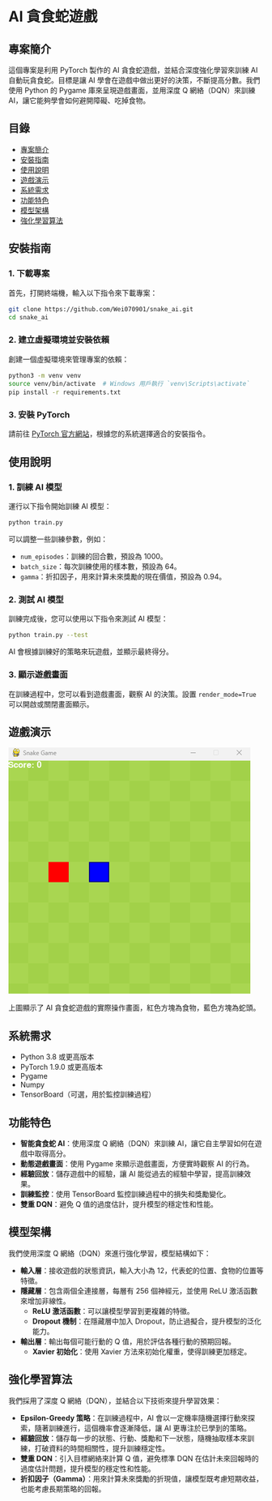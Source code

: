 # AI 貪食蛇遊戲

## 專案簡介

這個專案是利用 PyTorch 製作的 AI 貪食蛇遊戲，並結合深度強化學習來訓練 AI 自動玩貪食蛇。目標是讓 AI 學會在遊戲中做出更好的決策，不斷提高分數。我們使用 Python 的 Pygame 庫來呈現遊戲畫面，並用深度 Q 網絡（DQN）來訓練 AI，讓它能夠學會如何避開障礙、吃掉食物。

## 目錄

- [專案簡介](#專案簡介)
- [安裝指南](#安裝指南)
- [使用說明](#使用說明)
- [遊戲演示](#遊戲演示)
- [系統需求](#系統需求)
- [功能特色](#功能特色)
- [模型架構](#模型架構)
- [強化學習算法](#強化學習算法)

## 安裝指南

### 1. 下載專案

首先，打開終端機，輸入以下指令來下載專案：

```bash
git clone https://github.com/Wei070901/snake_ai.git
cd snake_ai
```

### 2. 建立虛擬環境並安裝依賴

創建一個虛擬環境來管理專案的依賴：

```bash
python3 -m venv venv
source venv/bin/activate  # Windows 用戶執行 `venv\Scripts\activate`
pip install -r requirements.txt
```

### 3. 安裝 PyTorch

請前往 [PyTorch 官方網站](https://pytorch.org/)，根據您的系統選擇適合的安裝指令。

## 使用說明

### 1. 訓練 AI 模型

運行以下指令開始訓練 AI 模型：

```bash
python train.py
```

可以調整一些訓練參數，例如：

- `num_episodes`：訓練的回合數，預設為 1000。
- `batch_size`：每次訓練使用的樣本數，預設為 64。
- `gamma`：折扣因子，用來計算未來獎勵的現在價值，預設為 0.94。

### 2. 測試 AI 模型

訓練完成後，您可以使用以下指令來測試 AI 模型：

```bash
python train.py --test
```

AI 會根據訓練好的策略來玩遊戲，並顯示最終得分。

### 3. 顯示遊戲畫面

在訓練過程中，您可以看到遊戲畫面，觀察 AI 的決策。設置 `render_mode=True` 可以開啟或關閉畫面顯示。

## 遊戲演示

![AI 貪食蛇遊戲演示](./game.gif)

上圖顯示了 AI 貪食蛇遊戲的實際操作畫面，紅色方塊為食物，藍色方塊為蛇頭。

## 系統需求

- Python 3.8 或更高版本
- PyTorch 1.9.0 或更高版本
- Pygame
- Numpy
- TensorBoard（可選，用於監控訓練過程）

## 功能特色

- **智能貪食蛇 AI**：使用深度 Q 網絡（DQN）來訓練 AI，讓它自主學習如何在遊戲中取得高分。
- **動態遊戲畫面**：使用 Pygame 來顯示遊戲畫面，方便實時觀察 AI 的行為。
- **經驗回放**：儲存遊戲中的經驗，讓 AI 能從過去的經驗中學習，提高訓練效果。
- **訓練監控**：使用 TensorBoard 監控訓練過程中的損失和獎勵變化。
- **雙重 DQN**：避免 Q 值的過度估計，提升模型的穩定性和性能。

## 模型架構

我們使用深度 Q 網絡（DQN）來進行強化學習，模型結構如下：

- **輸入層**：接收遊戲的狀態資訊，輸入大小為 12，代表蛇的位置、食物的位置等特徵。
- **隱藏層**：包含兩個全連接層，每層有 256 個神經元，並使用 ReLU 激活函數來增加非線性。
  - **ReLU 激活函數**：可以讓模型學習到更複雜的特徵。
  - **Dropout 機制**：在隱藏層中加入 Dropout，防止過擬合，提升模型的泛化能力。
- **輸出層**：輸出每個可能行動的 Q 值，用於評估各種行動的預期回報。
  - **Xavier 初始化**：使用 Xavier 方法來初始化權重，使得訓練更加穩定。

## 強化學習算法

我們採用了深度 Q 網絡（DQN），並結合以下技術來提升學習效果：

- **Epsilon-Greedy 策略**：在訓練過程中，AI 會以一定機率隨機選擇行動來探索，隨著訓練進行，這個機率會逐漸降低，讓 AI 更專注於已學到的策略。
- **經驗回放**：儲存每一步的狀態、行動、獎勵和下一狀態，隨機抽取樣本來訓練，打破資料的時間相關性，提升訓練穩定性。
- **雙重 DQN**：引入目標網絡來計算 Q 值，避免標準 DQN 在估計未來回報時的過度估計問題，提升模型的穩定性和性能。
- **折扣因子（Gamma）**：用來計算未來獎勵的折現值，讓模型既考慮短期收益，也能考慮長期策略的回報。